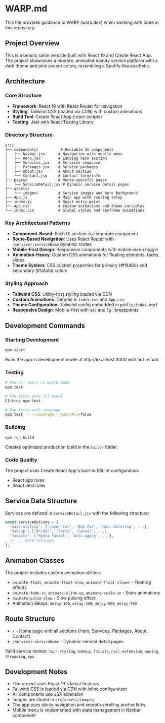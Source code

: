 # WARP.md

This file provides guidance to WARP (warp.dev) when working with code in this repository.

## Project Overview

This is a beauty salon website built with React 19 and Create React App. The project showcases a modern, animated beauty service platform with a dark theme and pink accent colors, resembling a Spotify-like aesthetic.

## Architecture

### Core Structure
- **Framework**: React 19 with React Router for navigation
- **Styling**: Tailwind CSS (loaded via CDN) with custom animations
- **Build Tool**: Create React App (react-scripts)
- **Testing**: Jest with React Testing Library

### Directory Structure
```
src/
├── components/          # Reusable UI components
│   ├── Navbar.jsx      # Navigation with mobile menu
│   ├── Hero.jsx        # Landing hero section
│   ├── Services.jsx    # Services showcase
│   ├── Packages.jsx    # Service packages
│   ├── About.jsx       # About section
│   └── Contact.jsx     # Contact form/info
├── pages/              # Route-specific pages
│   └── ServiceDetail.jsx # Dynamic service detail pages
├── assets/
│   └── images/         # Service images and hero background
├── App.js              # Main app with routing setup
├── index.js            # React entry point
├── App.css             # Custom animations and theme variables
└── index.css           # Global styles and keyframe animations
```

### Key Architectural Patterns
- **Component-Based**: Each UI section is a separate component
- **Route-Based Navigation**: Uses React Router with `/service/:serviceName` dynamic routes
- **Mobile-First Design**: Responsive components with mobile menu toggle
- **Animation-Heavy**: Custom CSS animations for floating elements, fades, slides
- **Theme System**: CSS custom properties for primary (#ff4d8d) and secondary (#1a1a1a) colors

### Styling Approach
- **Tailwind CSS**: Utility-first styling loaded via CDN
- **Custom Animations**: Defined in `index.css` and `App.css`
- **Theme Configuration**: Tailwind config embedded in `public/index.html`
- **Responsive Design**: Mobile-first with `md:` and `lg:` breakpoints

## Development Commands

### Starting Development
```bash
npm start
```
Runs the app in development mode at http://localhost:3000 with hot reload.

### Testing
```bash
# Run all tests in watch mode
npm test

# Run tests once (CI mode)
CI=true npm test

# Run tests with coverage
npm test -- --coverage --watchAll=false
```

### Building
```bash
npm run build
```
Creates optimized production build in the `build/` folder.

### Code Quality
The project uses Create React App's built-in ESLint configuration:
- React app rules
- React Jest rules

## Service Data Structure

Services are defined in `ServiceDetail.jsx` with the following structure:
```javascript
const serviceOptions = {
  'hair-styling': ['Layer Cut', 'Bob Cut', 'Hair Coloring', ...],
  'makeup': ['Bridal', 'Party', 'Casual', ...],
  'facials': ['Hydra Facial', 'Anti-aging', ...],
  // ... more services
};
```

## Animation Classes

The project includes custom animation utilities:
- `animate-float`, `animate-float-slow`, `animate-float-slower` - Floating effects
- `animate-fade-in`, `animate-slide-up`, `animate-scale-in` - Entry animations
- `animate-pulse-slow` - Slow pulsing effect
- Animation delays: `delay-100`, `delay-300`, `delay-500`, `delay-700`

## Route Structure

- `/` - Home page with all sections (Hero, Services, Packages, About, Contact)
- `/service/:serviceName` - Dynamic service detail pages

Valid service names: `hair-styling`, `makeup`, `facials`, `nail-extension`, `waxing`, `threading`, `spa`

## Development Notes

- The project uses React 19's latest features
- Tailwind CSS is loaded via CDN with inline configuration
- All components use JSX extension
- Images are stored in `src/assets/images/`
- The app uses sticky navigation and smooth scrolling anchor links
- Mobile menu is implemented with state management in Navbar component
